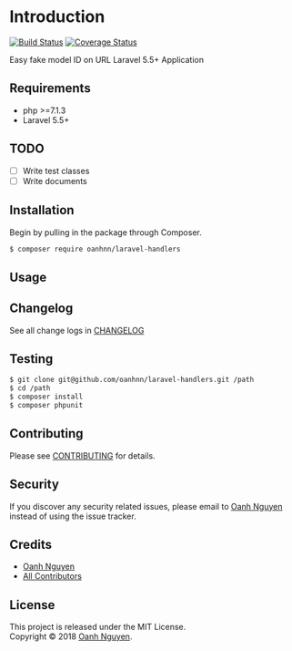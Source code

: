 # Introduction

[![Build Status](https://travis-ci.org/oanhnn/laravel-handlers.svg?branch=master)](https://travis-ci.org/oanhnn/laravel-handlers)
[![Coverage Status](https://coveralls.io/repos/github/oanhnn/laravel-handlers/badge.svg?branch=master)](https://coveralls.io/github/oanhnn/laravel-handlers?branch=master)

Easy fake model ID on URL Laravel 5.5+ Application

## Requirements

* php >=7.1.3
* Laravel 5.5+

## TODO

- [ ] Write test classes
- [ ] Write documents

## Installation

Begin by pulling in the package through Composer.

```bash
$ composer require oanhnn/laravel-handlers
```

## Usage


## Changelog

See all change logs in [CHANGELOG](CHANGELOG.md)

## Testing

```bash
$ git clone git@github.com/oanhnn/laravel-handlers.git /path
$ cd /path
$ composer install
$ composer phpunit
```

## Contributing

Please see [CONTRIBUTING](CONTRIBUTING.md) for details.

## Security

If you discover any security related issues, please email to [Oanh Nguyen](mailto:oanhnn.bk@gmail.com) instead of 
using the issue tracker.

## Credits

- [Oanh Nguyen](https://github.com/oanhnn)
- [All Contributors](../../contributors)

## License

This project is released under the MIT License.   
Copyright © 2018 [Oanh Nguyen](https://oanhnn.github.io/).
